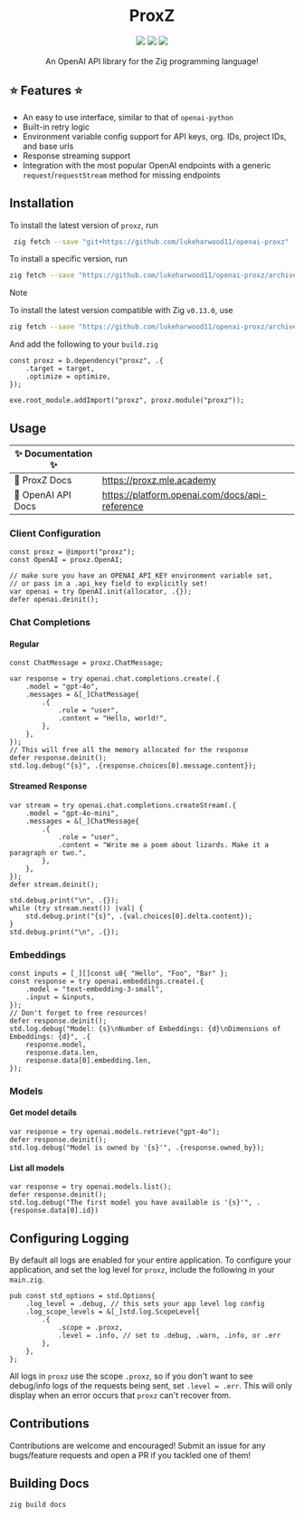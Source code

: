 <div align="center">
 <h1>ProxZ</h1>
 <img src="https://img.shields.io/badge/zig-0.14.0-%23F7A41D?logo=zig&logoColor=%23F7A41D" />
 <img src="https://img.shields.io/badge/zig-0.13.0-white?logo=zig&logoColor=white" />
 <img src="https://img.shields.io/badge/License-MIT-blue" />
 <br />
 <br />
 An OpenAI API library for the Zig programming language!
</div>

## ⭐️ Features ⭐️

- An easy to use interface, similar to that of `openai-python`
- Built-in retry logic
- Environment variable config support for API keys, org. IDs, project IDs, and base urls
- Response streaming support
- Integration with the most popular OpenAI endpoints with a generic `request`/`requestStream` method for missing endpoints

## Installation

To install the latest version of `proxz`, run

```bash
 zig fetch --save "git+https://github.com/lukeharwood11/openai-proxz"
```

To install a specific version, run

```bash
zig fetch --save "https://github.com/lukeharwood11/openai-proxz/archive/refs/tags/<version>.tar.gz"
```

> [!NOTE]  
> To install the latest version compatible with Zig `v0.13.0`, use
>
> ```bash
> zig fetch --save "https://github.com/lukeharwood11/openai-proxz/archive/refs/tags/v0.1.0.tar.gz"
> ```

And add the following to your `build.zig`

```zig
const proxz = b.dependency("proxz", .{
    .target = target,
    .optimize = optimize,
});

exe.root_module.addImport("proxz", proxz.module("proxz"));
```

## Usage

|✨ Documentation ✨||
|--|--|
|📙 ProxZ Docs |<https://proxz.mle.academy> |
|📗 OpenAI API Docs|<https://platform.openai.com/docs/api-reference>|

### Client Configuration

```zig
const proxz = @import("proxz");
const OpenAI = proxz.OpenAI;
```

```zig
// make sure you have an OPENAI_API_KEY environment variable set,
// or pass in a .api_key field to explicitly set!
var openai = try OpenAI.init(allocator, .{});
defer openai.deinit();
```

### Chat Completions

#### Regular

```zig
const ChatMessage = proxz.ChatMessage;

var response = try openai.chat.completions.create(.{
    .model = "gpt-4o",
    .messages = &[_]ChatMessage{
        .{
            .role = "user",
            .content = "Hello, world!",
        },
    },
});
// This will free all the memory allocated for the response
defer response.deinit();
std.log.debug("{s}", .{response.choices[0].message.content});
```

#### Streamed Response

```zig
var stream = try openai.chat.completions.createStream(.{
    .model = "gpt-4o-mini",
    .messages = &[_]ChatMessage{
        .{
            .role = "user",
            .content = "Write me a poem about lizards. Make it a paragraph or two.",
        },
    },
});
defer stream.deinit();

std.debug.print("\n", .{});
while (try stream.next()) |val| {
    std.debug.print("{s}", .{val.choices[0].delta.content});
}
std.debug.print("\n", .{});
```

### Embeddings

```zig
const inputs = [_][]const u8{ "Hello", "Foo", "Bar" };
const response = try openai.embeddings.create(.{
    .model = "text-embedding-3-small",
    .input = &inputs,
});
// Don't forget to free resources!
defer response.deinit();
std.log.debug("Model: {s}\nNumber of Embeddings: {d}\nDimensions of Embeddings: {d}", .{
    response.model,
    response.data.len,
    response.data[0].embedding.len,
});
```

### Models

#### Get model details

```zig
var response = try openai.models.retrieve("gpt-4o");
defer response.deinit();
std.log.debug("Model is owned by '{s}'", .{response.owned_by});
```

#### List all models

```zig
var response = try openai.models.list();
defer response.deinit();
std.log.debug("The first model you have available is '{s}'", .{response.data[0].id})
```

## Configuring Logging

By default all logs are enabled for your entire application.
To configure your application, and set the log level for `proxz`, include the following in your `main.zig`.

```zig
pub const std_options = std.Options{
    .log_level = .debug, // this sets your app level log config
    .log_scope_levels = &[_]std.log.ScopeLevel{
        .{
            .scope = .proxz,
            .level = .info, // set to .debug, .warn, .info, or .err
        },
    },
};
```

All logs in `proxz` use the scope `.proxz`, so if you don't want to see debug/info logs of the requests being sent, set `.level = .err`. This will only display when an error occurs that `proxz` can't recover from.

## Contributions

Contributions are welcome and encouraged! Submit an issue for any bugs/feature requests and open a PR if you tackled one of them!

## Building Docs

```bash
zig build docs
```
